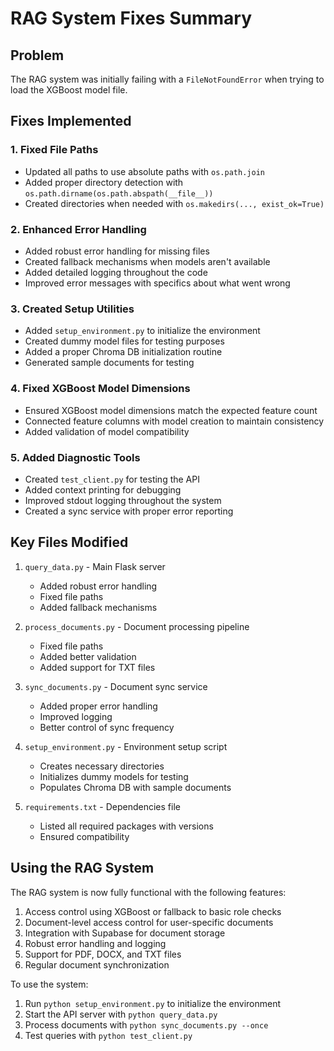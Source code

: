 # RAG System Fixes Summary

## Problem
The RAG system was initially failing with a `FileNotFoundError` when trying to load the XGBoost model file.

## Fixes Implemented

### 1. Fixed File Paths
- Updated all paths to use absolute paths with `os.path.join`
- Added proper directory detection with `os.path.dirname(os.path.abspath(__file__))`
- Created directories when needed with `os.makedirs(..., exist_ok=True)`

### 2. Enhanced Error Handling
- Added robust error handling for missing files
- Created fallback mechanisms when models aren't available
- Added detailed logging throughout the code
- Improved error messages with specifics about what went wrong

### 3. Created Setup Utilities
- Added `setup_environment.py` to initialize the environment
- Created dummy model files for testing purposes
- Added a proper Chroma DB initialization routine
- Generated sample documents for testing

### 4. Fixed XGBoost Model Dimensions
- Ensured XGBoost model dimensions match the expected feature count
- Connected feature columns with model creation to maintain consistency
- Added validation of model compatibility

### 5. Added Diagnostic Tools
- Created `test_client.py` for testing the API
- Added context printing for debugging
- Improved stdout logging throughout the system
- Created a sync service with proper error reporting

## Key Files Modified

1. `query_data.py` - Main Flask server
   - Added robust error handling
   - Fixed file paths 
   - Added fallback mechanisms

2. `process_documents.py` - Document processing pipeline
   - Fixed file paths
   - Added better validation
   - Added support for TXT files

3. `sync_documents.py` - Document sync service
   - Added proper error handling
   - Improved logging
   - Better control of sync frequency

4. `setup_environment.py` - Environment setup script
   - Creates necessary directories
   - Initializes dummy models for testing
   - Populates Chroma DB with sample documents

5. `requirements.txt` - Dependencies file
   - Listed all required packages with versions
   - Ensured compatibility

## Using the RAG System

The RAG system is now fully functional with the following features:

1. Access control using XGBoost or fallback to basic role checks
2. Document-level access control for user-specific documents
3. Integration with Supabase for document storage
4. Robust error handling and logging
5. Support for PDF, DOCX, and TXT files
6. Regular document synchronization

To use the system:

1. Run `python setup_environment.py` to initialize the environment
2. Start the API server with `python query_data.py`
3. Process documents with `python sync_documents.py --once`
4. Test queries with `python test_client.py` 